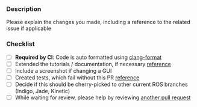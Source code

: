### Description

Please explain the changes you made, including a reference to the related issue if applicable

### Checklist
- [ ] **Required by CI**: Code is auto formatted using [clang-format](http://moveit.ros.org/documentation/contributing/code)
- [ ] Extended the tutorials / documentation, if necessary [reference](http://moveit.ros.org/documentation/contributing/)
- [ ] Include a screenshot if changing a GUI
- [ ] Created tests, which fail without this PR [reference](http://docs.ros.org/kinetic/api/moveit_tutorials/html/doc/tests.html)
- [ ] Decide if this should be cherry-picked to other current ROS branches (Indigo, Jade, Kinetic)
- [ ] While waiting for review, please help by reviewing [another pull request](https://github.com/ros-planning/moveit/pulls)

[//]: # "You can expect a response from a maintainer within 7 days. If you haven't heard anything by then, feel free to ping the thread. Thank you!"
